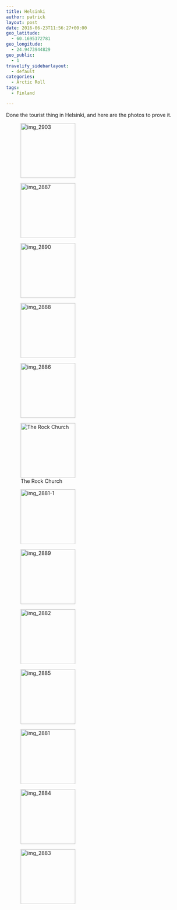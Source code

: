 ```yaml
---
title: Helsinki
author: patrick
layout: post
date: 2016-06-23T11:56:27+00:00
geo_latitude:
  - 60.1695372781
geo_longitude:
  - 24.9473944829
geo_public:
  - 1
travelify_sidebarlayout:
  - default
categories:
  - Arctic Roll
tags:
  - Finland

---
```

Done the tourist thing in Helsinki, and here are the photos to prove it.

<div id='gallery-4' class='gallery galleryid-522 gallery-columns-3 gallery-size-thumbnail'>
  <figure class='gallery-item'> 
  
  <div class='gallery-icon landscape'>
    <a href='http://localhost/wordpress/wp-content/uploads/2016/06/img_2903.jpg'><img width="150" height="150" src="http://localhost/wordpress/wp-content/uploads/2016/06/img_2903-150x150.jpg" class="attachment-thumbnail size-thumbnail" alt="img_2903" /></a>
  </div></figure><figure class='gallery-item'> 
  
  <div class='gallery-icon portrait'>
    <a href='http://localhost/wordpress/wp-content/uploads/2016/06/img_2887.jpg'><img width="150" height="150" src="http://localhost/wordpress/wp-content/uploads/2016/06/img_2887-150x150.jpg" class="attachment-thumbnail size-thumbnail" alt="img_2887" /></a>
  </div></figure><figure class='gallery-item'> 
  
  <div class='gallery-icon landscape'>
    <a href='http://localhost/wordpress/wp-content/uploads/2016/06/img_2890.jpg'><img width="150" height="150" src="http://localhost/wordpress/wp-content/uploads/2016/06/img_2890-150x150.jpg" class="attachment-thumbnail size-thumbnail" alt="img_2890" /></a>
  </div></figure><figure class='gallery-item'> 
  
  <div class='gallery-icon landscape'>
    <a href='http://localhost/wordpress/wp-content/uploads/2016/06/img_2888.jpg'><img width="150" height="150" src="http://localhost/wordpress/wp-content/uploads/2016/06/img_2888-150x150.jpg" class="attachment-thumbnail size-thumbnail" alt="img_2888" /></a>
  </div></figure><figure class='gallery-item'> 
  
  <div class='gallery-icon landscape'>
    <a href='http://localhost/wordpress/wp-content/uploads/2016/06/img_2886.jpg'><img width="150" height="150" src="http://localhost/wordpress/wp-content/uploads/2016/06/img_2886-150x150.jpg" class="attachment-thumbnail size-thumbnail" alt="img_2886" /></a>
  </div></figure><figure class='gallery-item'> 
  
  <div class='gallery-icon landscape'>
    <a href='http://localhost/wordpress/wp-content/uploads/2016/06/img_2891.jpg'><img width="150" height="150" src="http://localhost/wordpress/wp-content/uploads/2016/06/img_2891-150x150.jpg" class="attachment-thumbnail size-thumbnail" alt="The Rock Church" aria-describedby="gallery-4-563" /></a>
  </div><figcaption class='wp-caption-text gallery-caption' id='gallery-4-563'> The Rock Church </figcaption></figure><figure class='gallery-item'> 
  
  <div class='gallery-icon portrait'>
    <a href='http://localhost/wordpress/wp-content/uploads/2016/06/img_2881-1-1.jpg'><img width="150" height="150" src="http://localhost/wordpress/wp-content/uploads/2016/06/img_2881-1-1-150x150.jpg" class="attachment-thumbnail size-thumbnail" alt="img_2881-1" /></a>
  </div></figure><figure class='gallery-item'> 
  
  <div class='gallery-icon landscape'>
    <a href='http://localhost/wordpress/wp-content/uploads/2016/06/img_2889.jpg'><img width="150" height="150" src="http://localhost/wordpress/wp-content/uploads/2016/06/img_2889-150x150.jpg" class="attachment-thumbnail size-thumbnail" alt="img_2889" /></a>
  </div></figure><figure class='gallery-item'> 
  
  <div class='gallery-icon landscape'>
    <a href='http://localhost/wordpress/wp-content/uploads/2016/06/img_2882.jpg'><img width="150" height="150" src="http://localhost/wordpress/wp-content/uploads/2016/06/img_2882-150x150.jpg" class="attachment-thumbnail size-thumbnail" alt="img_2882" /></a>
  </div></figure><figure class='gallery-item'> 
  
  <div class='gallery-icon landscape'>
    <a href='http://localhost/wordpress/wp-content/uploads/2016/06/img_2885.jpg'><img width="150" height="150" src="http://localhost/wordpress/wp-content/uploads/2016/06/img_2885-150x150.jpg" class="attachment-thumbnail size-thumbnail" alt="img_2885" /></a>
  </div></figure><figure class='gallery-item'> 
  
  <div class='gallery-icon portrait'>
    <a href='http://localhost/wordpress/wp-content/uploads/2016/06/img_2881.jpg'><img width="150" height="150" src="http://localhost/wordpress/wp-content/uploads/2016/06/img_2881-150x150.jpg" class="attachment-thumbnail size-thumbnail" alt="img_2881" /></a>
  </div></figure><figure class='gallery-item'> 
  
  <div class='gallery-icon landscape'>
    <a href='http://localhost/wordpress/wp-content/uploads/2016/06/img_2884.jpg'><img width="150" height="150" src="http://localhost/wordpress/wp-content/uploads/2016/06/img_2884-150x150.jpg" class="attachment-thumbnail size-thumbnail" alt="img_2884" /></a>
  </div></figure><figure class='gallery-item'> 
  
  <div class='gallery-icon landscape'>
    <a href='http://localhost/wordpress/wp-content/uploads/2016/06/img_2883.jpg'><img width="150" height="150" src="http://localhost/wordpress/wp-content/uploads/2016/06/img_2883-150x150.jpg" class="attachment-thumbnail size-thumbnail" alt="img_2883" /></a>
  </div></figure>
</div>